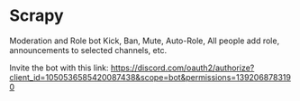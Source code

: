 # Scrapy
Moderation and Role bot  Kick, Ban, Mute, Auto-Role, All people add role, announcements to selected channels, etc.

Invite the bot with this link: https://discord.com/oauth2/authorize?client_id=1050536585420087438&scope=bot&permissions=1392068783190
